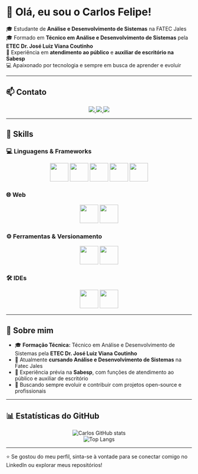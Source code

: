 # 👋 Olá, eu sou o Carlos Felipe!  

🎓 Estudante de **Análise e Desenvolvimento de Sistemas** na FATEC Jales  
🎓 Formado em **Técnico em Análise e Desenvolvimento de Sistemas** pela **ETEC Dr. José Luiz Viana Coutinho**  
💼 Experiência em **atendimento ao público** e **auxiliar de escritório na Sabesp**  
💻 Apaixonado por tecnologia e sempre em busca de aprender e evoluir  

---

## 📫 Contato  

<p align="center">
  <a href="https://www.linkedin.com/in/carlosfelipes/">
    <img src="https://img.shields.io/badge/LinkedIn-0077B5?style=for-the-badge&logo=linkedin&logoColor=white" />
  </a>
  <a href="https://github.com/CarlosFelipeS7">
    <img src="https://img.shields.io/badge/GitHub-181717?style=for-the-badge&logo=github&logoColor=white" />
  </a>
  <a href="mailto:ccfelipe08@gmail.com">
    <img src="https://img.shields.io/badge/Gmail-D14836?style=for-the-badge&logo=gmail&logoColor=white" />
  </a>
</p>

---

## 🚀 Skills  

### 💻 Linguagens & Frameworks  
<p align="center">
  <img src="https://cdn.jsdelivr.net/gh/devicons/devicon/icons/javascript/javascript-original.svg" width="50" height="50" />
  <img src="https://cdn.jsdelivr.net/gh/devicons/devicon/icons/python/python-original.svg" width="50" height="50" />
  <img src="https://cdn.jsdelivr.net/gh/devicons/devicon/icons/csharp/csharp-original.svg" width="50" height="50" />
  <img src="https://cdn.jsdelivr.net/gh/devicons/devicon/icons/java/java-original.svg" width="50" height="50" />
  <img src="https://cdn.jsdelivr.net/gh/devicons/devicon/icons/dot-net/dot-net-original.svg" width="50" height="50" />
</p>

### 🌐 Web  
<p align="center">
  <img src="https://cdn.jsdelivr.net/gh/devicons/devicon/icons/html5/html5-original.svg" width="50" height="50" />
  <img src="https://cdn.jsdelivr.net/gh/devicons/devicon/icons/css3/css3-original.svg" width="50" height="50" />
</p>

### ⚙️ Ferramentas & Versionamento  
<p align="center">
  <img src="https://cdn.jsdelivr.net/gh/devicons/devicon/icons/git/git-original.svg" width="50" height="50" />
  <img src="https://cdn.jsdelivr.net/gh/devicons/devicon/icons/github/github-original.svg" width="50" height="50" />
</p>

### 🛠 IDEs  
<p align="center">
  <img src="https://cdn.jsdelivr.net/gh/devicons/devicon/icons/vscode/vscode-original.svg" width="50" height="50" />
  <img src="https://cdn.jsdelivr.net/gh/devicons/devicon/icons/visualstudio/visualstudio-plain.svg" width="50" height="50" />
</p>

---

## 📌 Sobre mim  
- 🎓 **Formação Técnica:** Técnico em Análise e Desenvolvimento de Sistemas pela **ETEC Dr. José Luiz Viana Coutinho**  
- 📘 Atualmente **cursando Análise e Desenvolvimento de Sistemas** na Fatec Jales  
- 📍 Experiência prévia na **Sabesp**, com funções de atendimento ao público e auxiliar de escritório  
- 🚀 Buscando sempre evoluir e contribuir com projetos open-source e profissionais  

---

## 📊 Estatísticas do GitHub  

<div align="center">
  
![Carlos GitHub stats](https://github-readme-stats.vercel.app/api?username=CarlosFelipeS7&show_icons=true&theme=radical)  
![Top Langs](https://github-readme-stats.vercel.app/api/top-langs/?username=CarlosFelipeS7&layout=compact&theme=radical)  

</div>

---

⭐ Se gostou do meu perfil, sinta-se à vontade para se conectar comigo no LinkedIn ou explorar meus repositórios!
